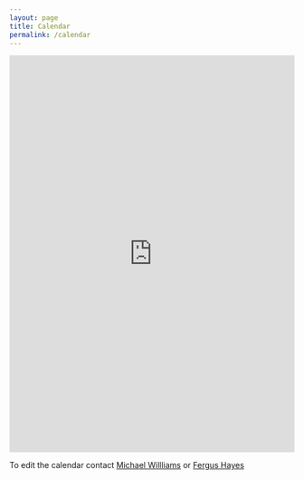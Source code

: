 ```yaml
---
layout: page
title: Calendar
permalink: /calendar
---
```


<iframe src="https://teamup.com/kseq6c9fwktwpnxp1e" frameborder="0" width="100%" height="700"></iframe>

To edit the calendar contact [Michael Willliams][m_email] or [Fergus Hayes][f_email]

[m_email]: mailto:m.williams.4@research.gla.ac.uk
[f_email]: mailto:f.hayes.1@research.gla.ac.uk
